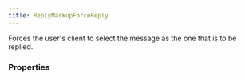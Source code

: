 ```yaml
---
title: ReplyMarkupForceReply
---
```


Forces the user's client to select the message as the one that is to be replied.

### Properties



